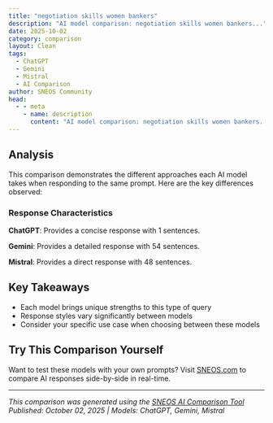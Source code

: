 ```yaml
---
title: "negotiation skills women bankers"
description: "AI model comparison: negotiation skills women bankers..."
date: 2025-10-02
category: comparison
layout: Clean
tags:
  - ChatGPT
  - Gemini
  - Mistral
  - AI Comparison
author: SNEOS Community
head:
  - - meta
    - name: description
      content: "AI model comparison: negotiation skills women bankers..."
---
```


<ChatComparison
  title="negotiation skills women bankers"
  prompt="negotiation skills women bankers"
  :responses='{"ChatGPT": "Negotiation skills are essential for professionals in the banking sector, and women, like their male counterparts, can benefit greatly from developing these skills. However, there are unique challenges and considerations that women in banking may face. Here are some negotiation skills and strategies tailored for women bankers, along with some tips for navigating the professional landscape effectively:\n\n### Key Negotiation Skills\n\n1. **Preparation and Research**:\n - Thoroughly understand the context of the negotiation, including market conditions, the profiles of the parties involved, and possible outcomes.\n - Prepare alternatives (BATNA - Best Alternative to a Negotiated Agreement) to strengthen your position.\n\n2. **Effective Communication**:\n - Practice clear and assertive communication to articulate your needs and positions effectively.\n - Utilize active listening skills to understand the perspectives and needs of the other party.\n\n3. **Building Relationships**:\n - Foster rapport with colleagues and clients, which can create a more collaborative negotiating atmosphere.\n - Networking and creating alliances within the industry can provide additional support and resources.\n\n4. **Confidence and Assertiveness**:\n - Cultivate self-confidence to assert your needs and desires in negotiations.\n - Use positive body language and mind your tone to convey confidence during discussions.\n\n5. **Emotional Intelligence**:\n - Be aware of your emotions and those of others to navigate sensitive topics effectively.\n - Use empathy to understand the motivations and concerns of the other party, which can lead to more mutually beneficial outcomes.\n\n6. **Problem-Solving Orientation**:\n - Focus on finding win-win solutions that satisfy both parties’ interests.\n - Be willing to explore creative alternatives that may not be immediately apparent.\n\n7. **Cultural Competence**:\n - Develop an understanding of different cultural communication styles, especially in a diverse banking environment.\n - Adapt your negotiating style to suit the cultural context of the other party.\n\n### Strategies for Women Bankers\n\n1. **Know Your Worth**: \n - Be aware of your qualifications, contributions, and the value you bring to the organization. Prepare to advocate for yourself.\n\n2. **Seek Mentorship**:\n - Find mentors who can provide guidance, share their experiences, and help you navigate complex negotiations.\n\n3. **Practice Negotiation**:\n - Engage in mock negotiations with peers or mentors to develop and refine your skills.\n\n4. **Leverage Female Networks**:\n - Join women-focused professional groups within the banking sector to share experiences, tips, and support one another.\n\n5. **Address Implicit Bias**:\n - Be aware of potential biases that may affect negotiations. Equip yourself with strategies to counteract these biases, both for yourself and others.\n\n6. **Stay Resilient**:\n - Recognize that setbacks are part of the negotiation process. Stay persistent and learn from each experience.\n\n7. **Educational Resources**:\n - Attend workshops, seminars, and courses focused on negotiation skills tailored specifically for women in business.\n\n### Conclusion\n\nNegotiation is a critical skill in the banking industry, and women can excel by leveraging their unique perspectives and experiences. By developing these skills and utilizing strategies that build confidence and foster effective communication, women bankers can successfully navigate negotiations and advocate for their interests in a competitive environment.", "Gemini": "Negotiation skills are crucial for success in any profession, and banking is no exception. For women bankers, honing these skills can be particularly impactful, helping them advance their careers, advocate for their clients, and secure favorable deals. Here\u0027s a breakdown of why negotiation skills are important for women bankers and how they can be developed:\n\n**Why Negotiation Skills are Important for Women Bankers:**\n\n* **Career Advancement:** Negotiation skills enable women to advocate for promotions, salary increases, leadership positions, and access to more prestigious projects.\n* **Client Relationships:** Effective negotiation helps women bankers secure the best possible terms for their clients, building trust and loyalty. This includes loan agreements, investment deals, and other financial transactions.\n* **Deal Making:** Whether it\u0027s negotiating terms for a merger, acquisition, or other complex financial deal, strong negotiation skills are essential for achieving successful outcomes.\n* **Team Leadership:** Negotiation skills are valuable when managing teams, resolving conflicts, and fostering collaboration.\n* **Addressing Gender Dynamics:** Unfortunately, gender biases can sometimes influence negotiation outcomes. By developing strong negotiation skills, women can counteract these biases and ensure they are treated fairly. Studies have shown that women may be perceived differently when negotiating assertively.\n\n**Key Negotiation Skills for Women Bankers:**\n\n* **Preparation:**\n * **Research:** Thoroughly understand the market, the other party\u0027s needs and motivations, and your own goals and BATNA (Best Alternative To a Negotiated Agreement).\n * **Data Analysis:** Use financial data and industry trends to support your position. Be prepared to present compelling evidence.\n * **Role-Playing:** Practice negotiating scenarios with a mentor, colleague, or coach to build confidence and refine your approach.\n* **Communication:**\n * **Active Listening:** Pay attention to what the other party is saying, both verbally and nonverbally. Ask clarifying questions to understand their perspective.\n * **Clear and Concise Language:** Communicate your points clearly and avoid jargon. Be assertive but professional.\n * **Nonverbal Communication:** Maintain eye contact, use confident body language, and project a positive and professional demeanor.\n * **Framing:** Frame your proposals in a way that highlights the benefits for the other party.\n* **Strategy:**\n * **Goal Setting:** Define your objectives and priorities before entering the negotiation. Know your walk-away point.\n * **Flexibility:** Be willing to compromise and explore creative solutions.\n * **Collaboration:** Focus on building a win-win outcome where both parties feel they have achieved their goals.\n * **Emotional Intelligence:** Recognize and manage your own emotions and be aware of the emotions of others. Stay calm under pressure.\n* **Tactics:**\n * **Anchoring:** Make the first offer to set the tone for the negotiation. (Be prepared to justify your initial offer.)\n * **Bargaining:** Be prepared to make concessions, but do so strategically.\n * **Questioning:** Ask open-ended questions to gather information and uncover the other party\u0027s underlying needs.\n * **Summarizing:** Regularly summarize agreements and points of understanding to avoid misunderstandings.\n* **Self-Advocacy:**\n * **Know Your Value:** Recognize and articulate your contributions and accomplishments.\n * **Confidence:** Believe in yourself and your ability to negotiate effectively.\n * **Assertiveness:** Express your needs and opinions clearly and respectfully.\n\n**How Women Bankers Can Develop Their Negotiation Skills:**\n\n* **Training and Workshops:** Enroll in negotiation courses or workshops that focus on the specific challenges faced by women in business.\n* **Mentorship:** Seek out experienced female bankers or leaders who can provide guidance and support.\n* **Networking:** Connect with other women in the banking industry to share experiences and learn from each other.\n* **Practice:** Volunteer for negotiation opportunities at work or in personal life.\n* **Feedback:** Ask for feedback from trusted colleagues or mentors after each negotiation.\n* **Reading and Research:** Read books and articles on negotiation strategy, communication skills, and gender dynamics in negotiation. Authors like Linda Babcock (\u0022Women Don\u0027t Ask\u0022) and Sheryl Sandberg (\u0022Lean In\u0022) offer valuable insights.\n* **Observe and Learn:** Pay attention to how successful negotiators handle different situations. Observe how they prepare, communicate, and strategize.\n* **Find Role Models:** Identify women in leadership positions who are known for their strong negotiation skills and learn from their example.\n* **Consider Gender-Specific Dynamics:** Be aware of potential gender biases and develop strategies to address them. This might involve framing your requests differently or being more assertive in certain situations.\n\n**Addressing Potential Gender Biases:**\n\n* **Know Your Worth and Market Value:** Be prepared to justify your salary requests with data and evidence of your accomplishments.\n* **Frame Requests in Terms of Team Success:** When negotiating for resources or opportunities, highlight how they will benefit the team or organization as a whole.\n* **Build Strong Relationships:** Cultivate positive relationships with colleagues and superiors. This can help to mitigate potential biases.\n* **Be Prepared to Advocate for Yourself:** Don\u0027t be afraid to speak up and challenge assumptions or stereotypes.\n* **Seek Support from Allies:** Find male colleagues who are willing to advocate for you and support your career advancement.\n\nBy developing strong negotiation skills, women bankers can not only advance their careers but also create a more equitable and successful environment for themselves and their colleagues. It\u0027s about empowering themselves and advocating for the best outcomes for their clients and their organizations.\n", "Mistral": "Negotiation skills are crucial for women bankers, as they often navigate complex financial deals, client relationships, and career advancement opportunities. Here are some key negotiation skills and strategies that can be particularly effective for women in the banking industry:\n\n### 1. **Preparation**\n- **Research**: Understand the market, the client\u0027s needs, and the competitive landscape.\n- **Goals**: Clearly define your objectives and know your BATNA (Best Alternative to a Negotiated Agreement).\n- **Data**: Use data and analytics to support your arguments.\n\n### 2. **Active Listening**\n- **Empathy**: Show genuine interest in the other party\u0027s concerns and needs.\n- **Clarification**: Ask clarifying questions to ensure you fully understand their position.\n\n### 3. **Confidence**\n- **Assertiveness**: Be clear and direct about what you want.\n- **Body Language**: Maintain good posture, make eye contact, and use open gestures.\n\n### 4. **Building Relationships**\n- **Rapport**: Establish a positive connection with the other party.\n- **Trust**: Be transparent and honest in your communications.\n\n### 5. **Creative Problem-Solving**\n- **Flexibility**: Be open to alternative solutions and think outside the box.\n- **Win-Win**: Aim for mutually beneficial outcomes rather than zero-sum games.\n\n### 6. **Communication Skills**\n- **Clarity**: Use clear and concise language to avoid misunderstandings.\n- **Persuasion**: Use logical arguments and emotional appeals to persuade the other party.\n\n### 7. **Emotional Intelligence**\n- **Self-Awareness**: Understand your own emotions and how they might affect your negotiation.\n- **Empathy**: Be sensitive to the other party\u0027s emotions and respond appropriately.\n\n### 8. **Handling Objections**\n- **Acknowledgment**: Recognize and validate the other party\u0027s concerns.\n- **Addressing**: Provide solutions or alternatives that address their objections.\n\n### 9. **Time Management**\n- **Deadlines**: Be aware of any deadlines and use them to your advantage.\n- **Pacing**: Know when to push for a decision and when to take a step back.\n\n### 10. **Cultural Sensitivity**\n- **Diversity**: Be mindful of cultural differences and adapt your approach accordingly.\n- **Inclusivity**: Ensure that all parties feel included and valued in the negotiation process.\n\n### 11. **Networking**\n- **Mentorship**: Seek out mentors who can provide guidance and support.\n- **Peer Support**: Build a network of peers who can offer advice and encouragement.\n\n### 12. **Self-Advocacy**\n- **Value**: Know your worth and be prepared to advocate for yourself, whether it\u0027s for a promotion, a raise, or a better deal.\n- **Boundaries**: Set clear boundaries and be willing to walk away if necessary.\n\n### 13. **Continuous Learning**\n- **Feedback**: Seek feedback from colleagues and clients to improve your skills.\n- **Training**: Participate in negotiation workshops and training programs to stay updated.\n\n### 14. **Gender Bias Awareness**\n- **Recognize Bias**: Be aware of potential gender biases that might affect the negotiation.\n- **Strategies**: Develop strategies to counteract these biases, such as using data to back up your arguments.\n\n### 15. **Resilience**\n- **Persistence**: Be prepared to face setbacks and keep pushing forward.\n- **Adaptability**: Be flexible and adapt your approach as needed.\n\nBy honing these skills, women bankers can become more effective negotiators, leading to better outcomes for themselves, their clients, and their organizations."}' 
  published-date="14:20"
/>

## Analysis

This comparison demonstrates the different approaches each AI model takes when responding to the same prompt. Here are the key differences observed:

### Response Characteristics

**ChatGPT**: Provides a concise response with 1 sentences. 

**Gemini**: Provides a detailed response with 54 sentences. 

**Mistral**: Provides a direct response with 48 sentences. 

## Key Takeaways

- Each model brings unique strengths to this type of query
- Response styles vary significantly between models
- Consider your specific use case when choosing between these models

## Try This Comparison Yourself

Want to test these models with your own prompts? Visit [SNEOS.com](https://sneos.com) to compare AI responses side-by-side in real-time.

---

*This comparison was generated using the [SNEOS AI Comparison Tool](https://sneos.com)*
*Published: October 02, 2025 | Models: ChatGPT, Gemini, Mistral*
